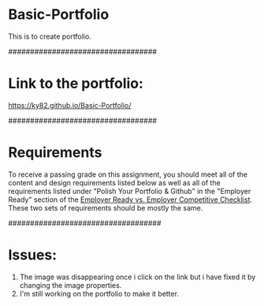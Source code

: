 # Basic-Portfolio
This is to create portfolio.

##################################


# Link to the portfolio:
https://ky82.github.io/Basic-Portfolio/

##################################

# Requirements
To receive a passing grade on this assignment, you should meet all of the content and design requirements listed below as well as all of the requirements listed under "Polish Your Portfolio & Github" in the "Employer Ready" section of the [Employer Ready vs. Employer Competitive Checklist](https://drive.google.com/file/d/0BwhzeIUMYf1nV2JQcGdkU3ktcnFBLUZ4X09VSXliTUtJZWsw/view). These two sets of requirements should be mostly the same.

###################################

# Issues:
1. The image was disappearing once i click on the link but i have fixed it by changing the image properties.
2. I'm still working on the portfolio to make it better.





